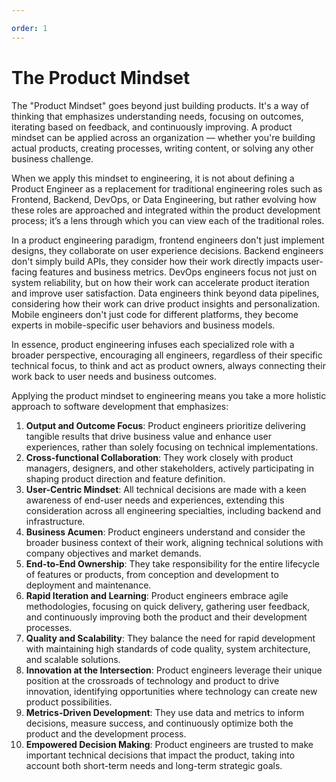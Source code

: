 ```yaml
---

order: 1
---
```


# The Product Mindset

The "Product Mindset" goes beyond just building products. It's a way of thinking that emphasizes understanding needs, focusing on outcomes, iterating based on feedback, and continuously improving. A product mindset can be applied across an organization — whether you're building actual products, creating processes, writing content, or solving any other business challenge.

When we apply this mindset to engineering, it is not about defining a Product Engineer as a replacement for traditional engineering roles such as Frontend, Backend, DevOps, or Data Engineering, but rather evolving how these roles are approached and integrated within the product development process; it’s a lens through which you can view each of the traditional roles.

In a product engineering paradigm, frontend engineers don't just implement designs, they collaborate on user experience decisions. Backend engineers don't simply build APIs, they consider how their work directly impacts user-facing features and business metrics. DevOps engineers focus not just on system reliability, but on how their work can accelerate product iteration and improve user satisfaction. Data engineers think beyond data pipelines, considering how their work can drive product insights and personalization. Mobile engineers don't just code for different platforms, they become experts in mobile-specific user behaviors and business models.

In essence, product engineering infuses each specialized role with a broader perspective, encouraging all engineers, regardless of their specific technical focus, to think and act as product owners, always connecting their work back to user needs and business outcomes.

Applying the product mindset to engineering means you take a more holistic approach to software development that emphasizes:

1. **Output and Outcome Focus**: Product engineers prioritize delivering tangible results that drive business value and enhance user experiences, rather than solely focusing on technical implementations.
2. **Cross-functional Collaboration**: They work closely with product managers, designers, and other stakeholders, actively participating in shaping product direction and feature definition.
3. **User-Centric Mindset**: All technical decisions are made with a keen awareness of end-user needs and experiences, extending this consideration across all engineering specialties, including backend and infrastructure.
4. **Business Acumen**: Product engineers understand and consider the broader business context of their work, aligning technical solutions with company objectives and market demands.
5. **End-to-End Ownership**: They take responsibility for the entire lifecycle of features or products, from conception and development to deployment and maintenance.
6. **Rapid Iteration and Learning**: Product engineers embrace agile methodologies, focusing on quick delivery, gathering user feedback, and continuously improving both the product and their development processes.
7. **Quality and Scalability**: They balance the need for rapid development with maintaining high standards of code quality, system architecture, and scalable solutions.
8. **Innovation at the Intersection**: Product engineers leverage their unique position at the crossroads of technology and product to drive innovation, identifying opportunities where technology can create new product possibilities.
9. **Metrics-Driven Development**: They use data and metrics to inform decisions, measure success, and continuously optimize both the product and the development process.
10. **Empowered Decision Making**: Product engineers are trusted to make important technical decisions that impact the product, taking into account both short-term needs and long-term strategic goals.
